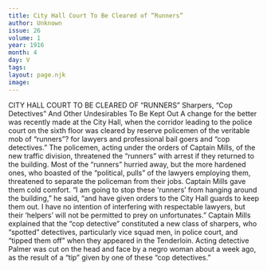 ```yaml
---
title: City Hall Court To Be Cleared of “Runners”
author: Unknown
issue: 26
volume: 1
year: 1916
month: 4
day: V
tags:
layout: page.njk
image:
---
```

CITY HALL COURT TO BE CLEARED OF “RUNNERS”    Sharpers, “Cop Detectives” And Other Undesirables To Be Kept Out    A change for the better was recently made at the City Hall, when the corridor leading to the police court on the sixth floor was cleared by reserve policemen of the veritable mob of “runners”? for lawyers and professional bail goers and “cop detectives.”       The policemen, acting under the orders of Captain Mills, of the new traffic division, threatened the “runners” with arrest if they returned to the building. Most of the “runners” hurried away, but the more hardened ones, who boasted of the “political, pulls” of the lawyers employing them, threatened to separate the policeman from their jobs. Captain Mills gave them cold comfort.       “I am going to stop these ‘runners’ from hanging around the building,” he said, “and have given orders to the City Hall guards to keep them out. I have no intention of interfering with respectable lawyers, but their ‘helpers’ will not be permitted to prey on unfortunates.”       Captain Mills explained that the “cop detective” constituted a new class of sharpers, who “spotted” detectives, particularly vice squad men, in police court, and “tipped them off” when they appeared in the Tenderloin.       Acting detective Palmer was cut on the head and face by a negro woman about a week ago, as the result of a “tip” given by one of these “cop detectives.” 




